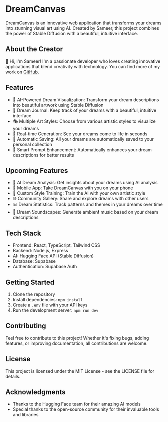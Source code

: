 # DreamCanvas

DreamCanvas is an innovative web application that transforms your dreams into stunning visual art using AI. Created by Sameer, this project combines the power of Stable Diffusion with a beautiful, intuitive interface.

## About the Creator

👋 Hi, I'm Sameer! I'm a passionate developer who loves creating innovative applications that blend creativity with technology. You can find more of my work on [GitHub](https://github.com/Sameers1).

## Features

- 🎨 AI-Powered Dream Visualization: Transform your dream descriptions into beautiful artwork using Stable Diffusion
- 🌙 Dream Journal: Keep track of your dreams with a beautiful, intuitive interface
- 🎭 Multiple Art Styles: Choose from various artistic styles to visualize your dreams
- 🔄 Real-time Generation: See your dreams come to life in seconds
- 💾 Automatic Saving: All your dreams are automatically saved to your personal collection
- 🎯 Smart Prompt Enhancement: Automatically enhances your dream descriptions for better results

## Upcoming Features

- 🤖 AI Dream Analysis: Get insights about your dreams using AI analysis
- 📱 Mobile App: Take DreamCanvas with you on your phone
- 🎨 Custom Style Training: Train the AI with your own artistic style
- 🌐 Community Gallery: Share and explore dreams with other users
- 📊 Dream Statistics: Track patterns and themes in your dreams over time
- 🎵 Dream Soundscapes: Generate ambient music based on your dream descriptions

## Tech Stack

- Frontend: React, TypeScript, Tailwind CSS
- Backend: Node.js, Express
- AI: Hugging Face API (Stable Diffusion)
- Database: Supabase
- Authentication: Supabase Auth

## Getting Started

1. Clone the repository
2. Install dependencies: `npm install`
3. Create a `.env` file with your API keys
4. Run the development server: `npm run dev`

## Contributing

Feel free to contribute to this project! Whether it's fixing bugs, adding features, or improving documentation, all contributions are welcome.

## License

This project is licensed under the MIT License - see the LICENSE file for details.

## Acknowledgments

- Thanks to the Hugging Face team for their amazing AI models
- Special thanks to the open-source community for their invaluable tools and libraries 